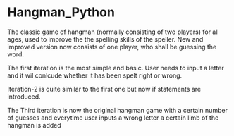 # Hangman_Python

The classic game of hangman (normally consisting of two players) for all ages, used to improve the the spelling skills of the speller. New and improved version now consists of one player, who shall be guessing the word.

The first iteration is the most simple and basic. User needs to input a letter and it wil conlcude whether it has been spelt right or wrong.

Iteration-2 is quite similar to the first one but now if statements are introduced.

The Third iteration is now the original hangman game with a certain number of guesses and everytime user inputs a wrong letter a certain limb of the hangman is added

